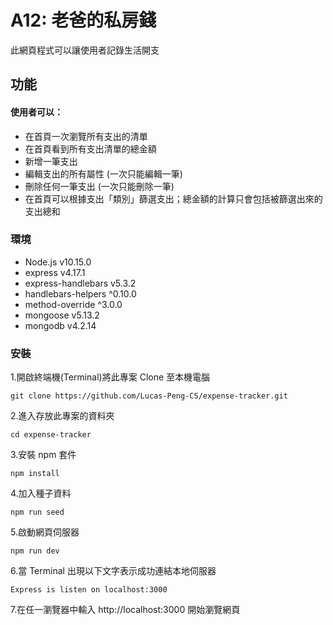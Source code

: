 # A12: 老爸的私房錢

此網頁程式可以讓使用者記錄生活開支

## 功能

#### 使用者可以：

- 在首頁一次瀏覽所有支出的清單
- 在首頁看到所有支出清單的總金額
- 新增一筆支出
- 編輯支出的所有屬性 (一次只能編輯一筆)
- 刪除任何一筆支出 (一次只能刪除一筆)
- 在首頁可以根據支出「類別」篩選支出；總金額的計算只會包括被篩選出來的支出總和

### 環境

- Node.js v10.15.0
- express v4.17.1
- express-handlebars v5.3.2
- handlebars-helpers ^0.10.0
- method-override ^3.0.0
- mongoose v5.13.2
- mongodb v4.2.14

### 安裝

1.開啟終端機(Terminal)將此專案 Clone 至本機電腦

`git clone https://github.com/Lucas-Peng-CS/expense-tracker.git`

2.進入存放此專案的資料夾

`cd expense-tracker`

3.安裝 npm 套件

`npm install`

4.加入種子資料

`npm run seed`

5.啟動網頁伺服器

`npm run dev`

6.當 Terminal 出現以下文字表示成功連結本地伺服器

`Express is listen on localhost:3000`

7.在任一瀏覽器中輸入 http://localhost:3000 開始瀏覽網頁
